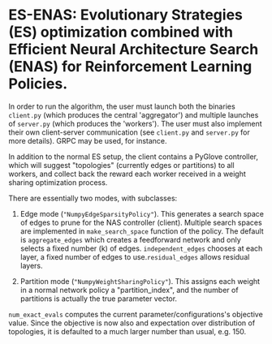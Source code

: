 # ES-ENAS: Evolutionary Strategies (ES) optimization combined with Efficient Neural Architecture Search (ENAS) for Reinforcement Learning Policies.

In order to run the algorithm, the user must launch both the binaries `client.py` (which produces the central 'aggregator') and multiple launches of `server.py` (which produces the 'workers'). The user must also implement their own client-server communication (see `client.py` and `server.py` for more details). GRPC may be used, for instance.

In addition to the normal ES setup, the client contains a PyGlove controller, which will suggest "topologies" (currently edges or partitions) to all workers, and collect back the reward each worker received in a weight sharing optimization process.

There are essentially two modes, with subclasses:

1.  Edge mode (`"NumpyEdgeSparsityPolicy"`). This generates a search space of 
    edges to prune for the NAS controller (client). Multiple search spaces are
    implemented in `make_search_space` function of the policy. The default is
    `aggregate_edges` which creates a feedforward network and only selects a
    fixed number (k) of edges. `independent_edges` chooses at each layer, a
    fixed number of edges to use.`residual_edges` allows residual layers.

2.  Partition mode (`"NumpyWeightSharingPolicy"`). This assigns each weight in 
    a normal network policy a "partition_index", and the number of partitions 
    is actually the true parameter vector.

`num_exact_evals` computes the current parameter/configurations's objective
value. Since the objective is now also and expectation over distribution of
topologies, it is defaulted to a much larger number than usual, e.g. 150.
